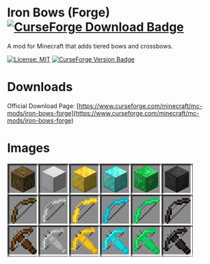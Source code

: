 # Iron Bows (Forge) [![CurseForge Download Badge](https://cf.way2muchnoise.eu/full_631414_downloads.svg)](https://www.curseforge.com/minecraft/mc-mods/iron-bows-forge)

A mod for Minecraft that adds tiered bows and crossbows.

[![License: MIT](https://img.shields.io/badge/License-MIT-green.svg)](https://opensource.org/licenses/MIT) [![CurseForge Version Badge](https://cf.way2muchnoise.eu/versions/631414.svg)](https://www.curseforge.com/minecraft/mc-mods/iron-bows-forge)
# Downloads

Official Download Page: [https://www.curseforge.com/minecraft/mc-mods/iron-bows-forge](https://www.curseforge.com/minecraft/mc-mods/iron-bows-forge)
# Images
![Bow Tiers](https://github.com/mpbb/ironbows/blob/1.20/ironbows.JPG?raw=true)
